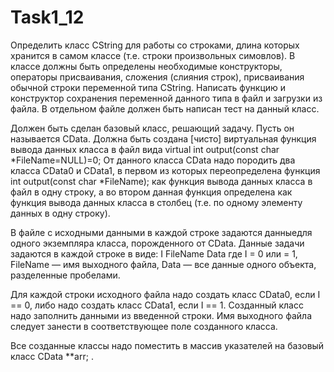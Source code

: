 # Task1_12
Определить класс CString для работы со строками, длина которых хранится в самом классе (т.е. строки произвольных симовлов). В классе должны быть определены необходимые конструкторы, операторы присваивания, сложения (слияния строк), присваивания обычной строки переменной типа CString. Написать функцию и конструктор сохранения переменной данного типа в файл и загрузки из файла. В отдельном файле должен быть написан тест на данный класс.

Должен быть сделан базовый класс, решающий задачу. Пусть он называется CData. Должна быть создана [чисто] виртуальная функция вывода данных класса в файл вида virtual int output(const char *FileName=NULL)=0; От данного класса CData надо породить два класса CData0 и CData1, в первом из которых переопределена функция int output(const char *FileName); как функция вывода данных класса в файл в одну строку, а во втором данная функция определена как функция вывода данных класса в столбец (т.е. по одному элементу данных в одну строку).

В файле с исходными данными в каждой строке задаются данныедля одного экземпляра класса, порожденного от CData. Данные задачи задаются в каждой строке в виде: I FileName Data где I = 0 или = 1, FileName — имя выходного файла, Data — все данные одного объекта, разделенные пробелами.

Для каждой строки исходного файла надо создать класс CData0, если I == 0, либо надо создать класс CData1, если I == 1. Созданный класс надо заполнить данными из введенной строки. Имя выходного файла следует занести в соответствующее поле созданного класса.

Все созданные классы надо поместить в массив указателей на базовый класс CData **arr; .
